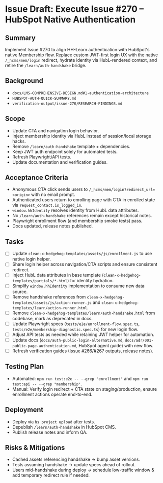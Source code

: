 # Issue Draft: Execute Issue #270 – HubSpot Native Authentication

## Summary
Implement Issue #270 to align HH-Learn authentication with HubSpot's native Membership flow. Replace custom JWT-first login UX with the native `/_hcms/mem/login` redirect, hydrate identity via HubL-rendered context, and retire the `/learn/auth-handshake` bridge.

## Background
- `docs/LMS-COMPREHENSIVE-DESIGN.md#1-authentication-architecture`
- `HUBSPOT-AUTH-QUICK-SUMMARY.md`
- `verification-output/issue-270/RESEARCH-FINDINGS.md`

## Scope
- Update CTA and navigation login behavior.
- Inject membership identity via HubL instead of session/local storage hacks.
- Remove `/learn/auth-handshake` template + dependencies.
- Keep JWT auth endpoint solely for automated tests.
- Refresh Playwright/API tests.
- Update documentation and verification guides.

## Acceptance Criteria
- Anonymous CTA click sends users to `/_hcms/mem/login?redirect_url=<origin>` with no email prompt.
- Authenticated users return to enrolling page with CTA in enrolled state via `request_contact.is_logged_in`.
- `window.hhIdentity` resolves identity from HubL data attributes.
- No `/learn/auth-handshake` references remain except historical notes.
- Playwright enrollment flow (and membership smoke tests) pass.
- Docs updated, release notes published.

## Tasks
- [ ] Update `clean-x-hedgehog-templates/assets/js/enrollment.js` to use native login helper.
- [ ] Share login helper across navigation/CTA scripts and ensure consistent redirect.
- [ ] Inject HubL data attributes in base template (`clean-x-hedgehog-templates/partials/*.html`) for identity hydration.
- [ ] Simplify `window.hhIdentity` implementation to consume new data source.
- [ ] Remove handshake references from `clean-x-hedgehog-templates/assets/js/action-runner.js` and `clean-x-hedgehog-templates/learn/action-runner.html`.
- [ ] Remove `clean-x-hedgehog-templates/learn/auth-handshake.html` from codebase, mark as deprecated in docs.
- [ ] Update Playwright specs (`tests/e2e/enrollment-flow.spec.ts`, `tests/e2e/membership-diagnostic.spec.ts`) for new login flow.
- [ ] Adjust API tests as needed while retaining JWT helper for automation.
- [ ] Update docs (`docs/auth-public-login-alternative.md`, `docs/adr/001-public-page-authentication.md`, HubSpot agent guide) with new flow.
- [ ] Refresh verification guides (Issue #266/#267 outputs, release notes).

## Testing Plan
- Automated: `npm run test:e2e -- --grep "enrollment"` and `npm run test:api -- --grep "membership"`.
- Manual: Verify login redirect + CTA state on staging/production, ensure enrollment actions operate end-to-end.

## Deployment
- Deploy via `hs project upload` after tests.
- Depublish `/learn/auth-handshake` in HubSpot CMS.
- Publish release notes and inform QA.

## Risks & Mitigations
- Cached assets referencing handshake → bump asset versions.
- Tests assuming handshake → update specs ahead of rollout.
- Users mid-handshake during deploy → schedule low-traffic window & add temporary redirect rule if needed.
